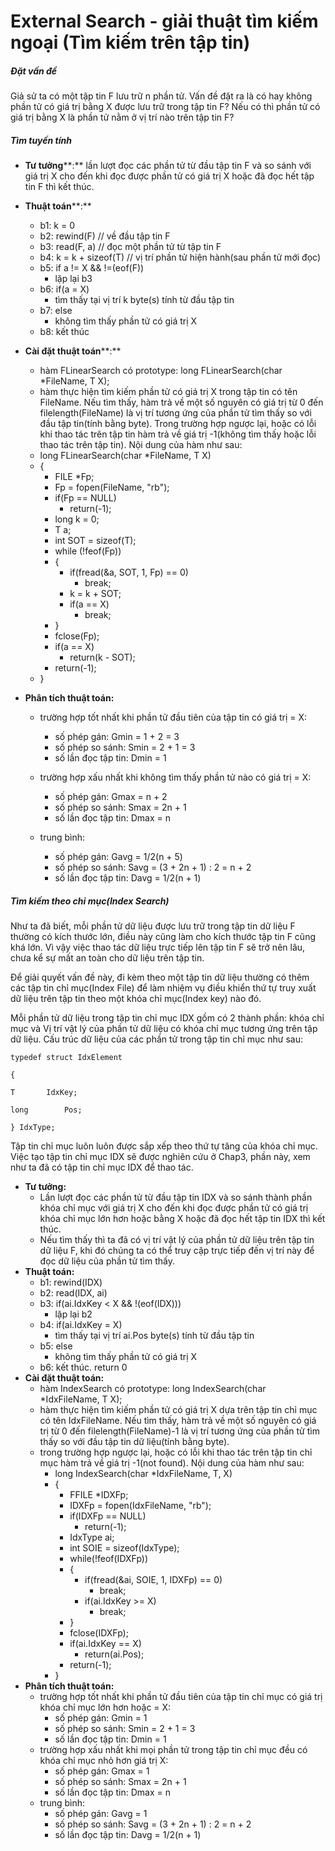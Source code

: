 # External Search - giải thuật tìm kiếm ngoại (Tìm kiếm trên tập tin)

##### Đặt vấn đề

Giả sử ta có một tập tin F lưu trữ n phần tử. Vấn đề đặt ra là có hay không phần tử có giá trị bằng X được lưu trữ trong tập tin F? Nếu có thì phần tử có giá trị bằng X là phần tử nằm ở vị trí nào trên tập tin F?

##### Tìm tuyến tính

* **Tư tưởng****:** lần lượt đọc các phần tử từ đầu tập tin F và so sánh với giá trị X cho đến khi đọc được phần tử có giá trị X hoặc đã đọc hết tập tin F thì kết thúc.
* **Thuật toán****:**

  * b1: k = 0
  * b2: rewind(F)				// về đầu tập tin F
  * b3: read(F, a)				// đọc một phần tử từ tập tin F
  * b4: k = k + sizeof(T)		// vị trí phần tử hiện hành(sau phần tử mới đọc)
  * b5: if a != X && !=(eof(F))
    * lặp lại b3
  * b6:  if(a = X)
    * tìm thấy tại vị trí k byte(s) tính từ đầu tập tin
  * b7: else
    * không tìm thấy phần tử có giá trị X
  * b8: kết thúc
* **Cài đặt thuật toán****:**

  * hàm FLinearSearch có prototype: long FLinearSearch(char *FileName, T X);
  * hàm thực hiện tìm kiếm phần tử có giá trị X trong tập tin có tên FileName. Nếu tìm thấy, hàm trả về một số nguyên có giá trị từ 0 đến filelength(FileName) là vị trí tương ứng của phần tử tìm thấy so với đầu tập tin(tính bằng byte). Trong trường hợp ngược lại, hoặc có lỗi khi thao tác trên tập tin hàm trả về giá trị -1(không tìm thấy hoặc lỗi thao tác trên tập tin). Nội dung của hàm như sau:
  * long FLinearSearch(char *FileName, T X)
  * {
    * FILE *Fp;
    * Fp = fopen(FileName, "rb");
    * if(Fp == NULL)
      * return(-1);
    * long k = 0;
    * T a;
    * int SOT = sizeof(T);
    * while (!feof(Fp))
    * {
      * if(fread(&a, SOT, 1, Fp) == 0)
        * break;
      * k = k + SOT;
      * if(a == X)
        * break;
    * }
    * fclose(Fp);
    * if(a == X)
      * return(k - SOT);
    * return(-1);
  * }
* **Phân tích thuật toán:**

  * trường hợp tốt nhất khi phần tử đầu tiên của tập tin có giá trị = X:

    * số phép gán:  Gmin = 1 + 2 = 3
    * số phép so sánh: Smin = 2 + 1 = 3
    * số lần đọc tập tin: Dmin = 1
  * trường hợp xấu nhất khi không tìm thấy phần tử nào có giá trị = X:

    * số phép gán:  Gmax = n + 2
    * số phép so sánh: Smax = 2n + 1
    * số lần đọc tập tin: Dmax = n
  * trung bình:

    * số phép gán:  Gavg = 1/2(n + 5)
    * số phép so sánh: Savg = (3 + 2n + 1) : 2 = n + 2
    * số lần đọc tập tin: Davg = 1/2(n + 1)

##### Tìm kiếm theo chỉ mục(Index Search)

Như ta đã biết, mỗi phần tử dữ liệu được lưu trữ trong tập tin dữ liệu F thường có kích thước lớn, điều này cũng làm cho kích thước tập tin F cũng khá lớn. Vì vậy việc thao tác dữ liệu trực tiếp lên tập tin F sẽ trở nên lâu, chưa kể sự mất an toàn cho dữ liệu trên tập tin.

Để giải quyết vấn đề này, đi kèm theo một tập tin dữ liệu thường có thêm các tập tin chỉ mục(Index File) để làm nhiệm vụ điều khiển thứ tự truy xuất dữ liệu trên tập tin theo một khóa chỉ mục(Index key) nào đó.

Mỗi phần tử dữ liệu trong tập tin chỉ mục IDX gồm có 2 thành phần: khóa chỉ mục và Vị trí vật lý của phần tử dữ liệu có khóa chỉ mục tương ứng trên tập dữ liệu. Cấu trúc dữ liệu của các phần tử trong tập tin chỉ mục như sau:

    typedef	struct IdxElement

    {

    T		IdxKey;

    long		Pos;

    } IdxType;

Tập tin chỉ mục luôn luôn được sắp xếp theo thứ tự tăng của khóa chỉ mục. Việc tạo tập tin chỉ mục IDX sẽ được nghiên cứu ở Chap3, phần này, xem như ta đã có tập tin chỉ mục IDX để thao tác.

* **Tư tưởng:**
  * Lần lượt đọc các phần tử từ đầu tập tin IDX và so sánh thành phần khóa chỉ mục với giá trị X cho đến khi đọc được phần tử có giá trị khóa chỉ mục lớn hơn hoặc bằng X hoặc đã đọc hết tập tin IDX thì kết thúc.
  * Nếu tìm thấy thì ta đã có vị trí vật lý của phần tử dữ liệu trên tập tin dữ liệu F, khi đó chúng ta có thể truy cập trực tiếp đến vị trí này để đọc dữ liệu của phần tử tìm thấy.
* **Thuật toán:**
  * b1: rewind(IDX)
  * b2: read(IDX, ai)
  * b3: if(ai.IdxKey < X && !(eof(IDX)))
    * lặp lại b2
  * b4: if(ai.IdxKey = X)
    * tìm thấy tại vị trí ai.Pos byte(s) tính từ đầu tập tin
  * b5: else
    * không tìm thấy phần tử có giá trị X
  * b6: kết thúc. return 0
* **Cài đặt thuật toán:**
  * hàm IndexSearch có prototype: long IndexSearch(char *IdxFileName, T X);
  * hàm thực hiện tìm kiếm phần tử có giá trị X dựa trên tập tin chỉ mục có tên IdxFileName. Nếu tìm thấy, hàm trả về một số nguyên có giá trị từ 0 đến filelength(FileName)-1 là vị trí tương ứng của phần tử tìm thấy so với đầu tập tin dữ liệu(tính bằng byte).
  * trong trường hợp ngược lại, hoặc có lỗi khi thao tác trên tập tin chỉ mục hàm trả về giá trị -1(not found). Nội dung của hàm như sau:
    * long IndexSearch(char *IdxFileName, T, X)
    * {
      * FFILE *IDXFp;
      * IDXFp = fopen(IdxFileName, "rb");
      * if(IDXFp == NULL)
        * return(-1);
      * IdxType ai;
      * int SOIE = sizeof(IdxType);
      * while(!feof(IDXFp))
      * {
        * if(fread(&ai, SOIE, 1, IDXFp) == 0)
          * break;
        * if(ai.IdxKey >= X)
          * break;
      * }
      * fclose(IDXFp);
      * if(ai.IdxKey == X)
        * return(ai.Pos);
      * return(-1);
    * }
* **Phân tích thuật toán:**
  * trường hợp tốt nhất khi phần tử đầu tiên của tập tin chỉ mục có giá trị khóa chỉ mục lớn hơn hoặc = X:
    * số phép gán:  Gmin = 1
    * số phép so sánh: Smin = 2 + 1 = 3
    * số lần đọc tập tin: Dmin = 1
  * trường hợp xấu nhất khi mọi phần tử trong tập tin chỉ mục đều có khóa chỉ mục nhỏ hơn giá trị X:
    * số phép gán:  Gmax = 1
    * số phép so sánh: Smax = 2n + 1
    * số lần đọc tập tin: Dmax = n
  * trung bình:
    * số phép gán:  Gavg = 1
    * số phép so sánh: Savg = (3 + 2n + 1) : 2 = n + 2
    * số lần đọc tập tin: Davg = 1/2(n + 1)
